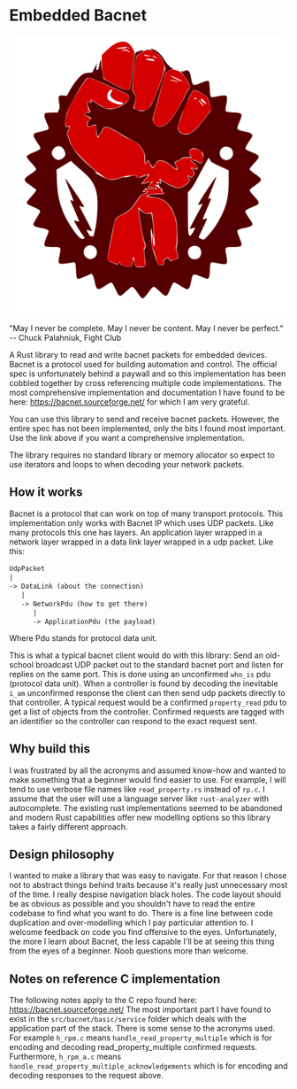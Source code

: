 # Embedded Bacnet

![an obscure reference to a movie](logo.svg)

"May I never be complete. May I never be content. May I never be perfect."
-- Chuck Palahniuk, Fight Club 

A Rust library to read and write bacnet packets for embedded devices. Bacnet is a protocol used for building automation and control. 
The official spec is unfortunately behind a paywall and so this implementation has been cobbled together by cross referencing multiple code implementations.
The most comprehensive implementation and documentation I have found to be here: https://bacnet.sourceforge.net/ for which I am very grateful.

You can use this library to send and receive bacnet packets. However, the entire spec has not been implemented, only the bits I found most important. Use the link above if you want a comprehensive implementation. 


The library requires no standard library or memory allocator so expect to use iterators and loops to when decoding your network packets.

## How it works

Bacnet is a protocol that can work on top of many transport protocols. This implementation only works with Bacnet IP which uses UDP packets. Like many protocols this one has layers. 
An application layer wrapped in a network layer wrapped in a data link layer wrapped in a udp packet. Like this:

```
UdpPacket
|
-> DataLink (about the connection)
   |
   -> NetworkPdu (how to get there)
      |
      -> ApplicationPdu (the payload)
```

Where Pdu stands for protocol data unit.

This is what a typical bacnet client would do with this library: Send an old-school broadcast UDP packet out to the standard bacnet port and listen for replies on the same port. 
This is done using an unconfirmed `who_is` pdu (protocol data unit). When a controller is found by decoding the inevitable `i_am` unconfirmed response the client can then send udp packets directly to that controller.
A typical request would be a confirmed `property_read` pdu to get a list of objects from the controller. Confirmed requests are tagged with an identifier so the controller can respond to the exact request sent.

## Why build this

I was frustrated by all the acronyms and assumed know-how and wanted to make something that a beginner would find easier to use. 
For example, I will tend to use verbose file names like `read_property.rs` instead of `rp.c`. I assume that the user will use a language server like `rust-analyzer` with autocomplete.
The existing rust implementations seemed to be abandoned and modern Rust capabilities offer new modelling options so this library takes a fairly different approach.

## Design philosophy

I wanted to make a library that was easy to navigate. 
For that reason I chose not to abstract things behind traits because it's really just unnecessary most of the time. I really despise navigation black holes.
The code layout should be as obvious as possible and you shouldn't have to read the entire codebase to find what you want to do. 
There is a fine line between code duplication and over-modelling which I pay particular attention to. 
I welcome feedback on code you find offensive to the eyes. 
Unfortunately, the more I learn about Bacnet, the less capable I'll be at seeing this thing from the eyes of a beginner. Noob questions more than welcome.

## Notes on reference C implementation

The following notes apply to the C repo found here: https://bacnet.sourceforge.net/
The most important part I have found to exist in the `src/bacnet/basic/service` folder which deals with the application part of the stack. 
There is some sense to the acronyms used. 
For example `h_rpm.c` means `handle_read_property_multiple` which is for encoding and decoding read_property_multiple confirmed requests.
Furthermore, `h_rpm_a.c` means `handle_read_property_multiple_acknowledgements` which is for encoding and decoding responses to the request above.
